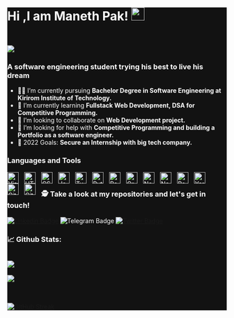 

<div style="background-color:#121212">
<div style="color:#fff">
  
# Hi ,I am Maneth Pak! <img src="https://raw.githubusercontent.com/debdutgoswami/debdutgoswami/master/assets/gifs/Hi.gif" width="30px">

<br>

![](https://komarev.com/ghpvc/?username=Manethpak&color=blue)<br>

### A software engineering student trying his best to live his dream<br>

- 👨‍🏭 I’m currently pursuing **Bachelor Degree in Software Engineering at Kirirom Institute of Technology.** <br>
- 🏫 I’m currently learning **Fullstack Web Development, DSA for Competitive Programming.** <br>
- 🙌 I’m looking to collaborate on **Web Development project.** <br>
- 🤔 I’m looking for help with **Competitive Programming and building a Portfolio as a software engineer.**<br>
- 🥅 2022 Goals: **Secure an Internship with big tech company.** <br>
  
### Languages and Tools
  
  
<img align="left" alt="Visual Studio Code" width="26px" src="https://cdn.jsdelivr.net/gh/devicons/devicon/icons/vscode/vscode-original.svg" style="padding-right:10px;" />
<img align="left" alt="HTML5" width="26px" src="https://cdn.jsdelivr.net/gh/devicons/devicon/icons/html5/html5-original.svg" style="padding-right:10px;" />
<img align="left" alt="CSS3" width="26px" src="https://cdn.jsdelivr.net/gh/devicons/devicon/icons/css3/css3-original.svg" style="padding-right:10px;" />
<img align="left" alt="JavaScript" width="26px" src="https://cdn.jsdelivr.net/gh/devicons/devicon/icons/javascript/javascript-original.svg" style="padding-right:10px;" />
<img align="left" alt="TypeScript" width="26px" src="https://cdn.jsdelivr.net/gh/devicons/devicon/icons/typescript/typescript-original.svg" style="padding-right:10px;" />
<img align="left" alt="Python" width="26px" src="https://cdn.jsdelivr.net/gh/devicons/devicon/icons/python/python-original.svg" style="padding-right:10px;" />
<img align="left" alt="React" width="26px" src="https://cdn.jsdelivr.net/gh/devicons/devicon/icons/react/react-original.svg" style="padding-right:10px;" />
<img align="left" alt="GraphQL" width="26px" src="https://cdn.jsdelivr.net/gh/devicons/devicon/icons/graphql/graphql-plain.svg" style="padding-right:10px;" />
<img align="left" alt="NestJs" width="26px" src="https://cdn.jsdelivr.net/gh/devicons/devicon/icons/nestjs/nestjs-plain.svg" style="padding-right:10px;" />
<img align="left" alt="NextJs" width="26px" src="https://cdn.jsdelivr.net/gh/devicons/devicon/icons/nextjs/nextjs-original.svg" style="padding-right:10px; fill:#fff;" />
<img align="left" alt="Postgresql" width="26px" src="https://cdn.jsdelivr.net/gh/devicons/devicon/icons/postgresql/postgresql-original.svg" style="padding-right:10px;" />
<img align="left" alt="Yarn" width="26px" src="https://cdn.jsdelivr.net/gh/devicons/devicon/icons/yarn/yarn-original.svg" style="padding-right:10px" />
<img align="left" alt="Git" width="26px" src="https://cdn.jsdelivr.net/gh/devicons/devicon/icons/git/git-original.svg" style="padding-right:10px;" />
<img align="left" alt="GitHub" width="26px" src="https://user-images.githubusercontent.com/3369400/139447912-e0f43f33-6d9f-45f8-be46-2df5bbc91289.png" style="padding-right:10px;" />
<br>

  
### 🕵 Take a look at my repositories and let's get in touch!<br>


[![Linkedin Badge](https://img.shields.io/badge/-maneth--pak-blue?style=flat-square&logo=Linkedin&logoColor=white&link=https://www.linkedin.com/in/maneth-pak/)](https://www.linkedin.com/in/maneth-pak/)
![Telegram Badge](https://img.shields.io/badge/-+85593442385-blue?style=flat-square&logo=Telegram&logoColor=white&link=https://www.linkedin.com/in/maneth-pak/)
[![Twitter Badge](https://img.shields.io/badge/-@Nth__much-1ca0f1?style=flat-square&labelColor=1ca0f1&logo=twitter&logoColor=white&link=https://twitter.com/Nth_much)](https://twitter.com/Nth_much)


### 📈 Github Stats:


<br>
<a href="https://github.com/Manethpak">
<img align="center" src="https://github-readme-stats.vercel.app/api?username=Manethpak&show_icons=true&include_all_commits=true&theme=vision-friendly-dark&count_private=true">
</a>
<br><br>
<a href="https://github.com/remcohalman/github-readme-stats">
<img align="center" src="https://github-readme-stats.anuraghazra1.vercel.app/api/top-langs/?username=Manethpak&layout=compact&theme=vision-friendly-dark" />
</a>
<br>
<br><br>

[![GitHub Streak](https://github-readme-streak-stats.herokuapp.com/?user=Manethpak&theme=dark)](https://git.io/streak-stats)

</div>
</div>
